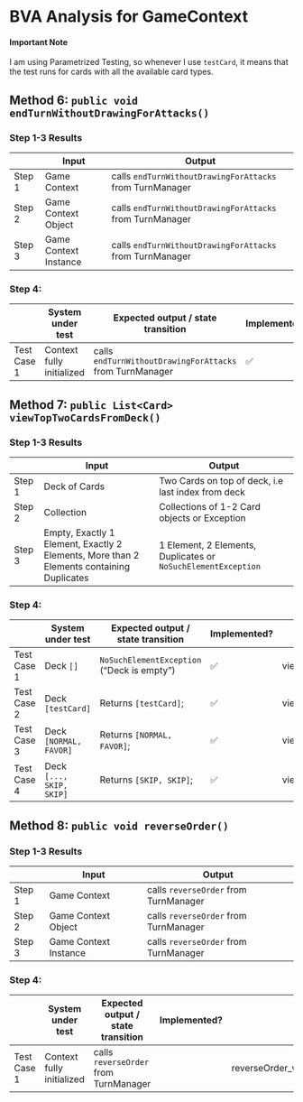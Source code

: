 # BVA Analysis for GameContext

#### Important Note

I am using Parametrized Testing, so whenever I use `testCard`, it means that the test runs for cards with all the
available card types.

## Method 6: `public void endTurnWithoutDrawingForAttacks()`

### Step 1-3 Results

|        | Input                 | Output                                                   |
|--------|-----------------------|----------------------------------------------------------|
| Step 1 | Game Context          | calls `endTurnWithoutDrawingForAttacks` from TurnManager |
| Step 2 | Game Context Object   | calls `endTurnWithoutDrawingForAttacks` from TurnManager |
| Step 3 | Game Context Instance | calls `endTurnWithoutDrawingForAttacks` from TurnManager |

### Step 4:

|             | System under test         | Expected output / state transition                       | Implemented?       | Test name                                                        |
|-------------|---------------------------|----------------------------------------------------------|--------------------|------------------------------------------------------------------|
| Test Case 1 | Context fully initialized | calls `endTurnWithoutDrawingForAttacks` from TurnManager | :white_check_mark: | endTurnWithoutDrawingForAttacks_withFullContext_callsTurnManager |

## Method 7: `public List<Card> viewTopTwoCardsFromDeck()`

### Step 1-3 Results

|        | Input                                                                                    | Output                                                        |
|--------|------------------------------------------------------------------------------------------|---------------------------------------------------------------|
| Step 1 | Deck of Cards                                                                            | Two Cards on top of deck, i.e last index from deck            |
| Step 2 | Collection                                                                               | Collections of 1-2 Card objects or Exception                  |
| Step 3 | Empty, Exactly 1 Element, Exactly 2 Elements, More than 2 Elements containing Duplicates | 1 Element, 2 Elements, Duplicates or `NoSuchElementException` |

### Step 4:

|             | System under test        | Expected output / state transition         | Implemented?       | Test name                                                                |
|-------------|--------------------------|--------------------------------------------|--------------------|--------------------------------------------------------------------------|
| Test Case 1 | Deck `[]`                | `NoSuchElementException` (“Deck is empty”) | :white_check_mark: | viewTopTwoCardsFromDeck_emptyDeck_throwsNoSuchElementException           |
| Test Case 2 | Deck `[testCard]`        | Returns `[testCard]`;                      | :white_check_mark: | viewTopTwoCardsFromDeck_deckWithOneCard_returnsTheOnlyCard               |
| Test Case 3 | Deck `[NORMAL, FAVOR]`   | Returns `[NORMAL, FAVOR]`;                 | :white_check_mark: | viewTopTwoCardsFromDeck_deckWithTwoCards_returnsTwoLastCards             |
| Test Case 4 | Deck `[..., SKIP, SKIP]` | Returns `[SKIP, SKIP]`;                    | :white_check_mark: | viewTopTwoCardsFromDeck_deckWithThreeCardsAndDuplicate_returnsDuplicates |

## Method 8: `public void reverseOrder()`

### Step 1-3 Results

|        | Input                 | Output                                |
|--------|-----------------------|---------------------------------------|
| Step 1 | Game Context          | calls `reverseOrder` from TurnManager |
| Step 2 | Game Context Object   | calls `reverseOrder` from TurnManager |
| Step 3 | Game Context Instance | calls `reverseOrder` from TurnManager |

### Step 4:

|             | System under test         | Expected output / state transition    | Implemented? | Test name                                     |
|-------------|---------------------------|---------------------------------------|--------------|-----------------------------------------------|
| Test Case 1 | Context fully initialized | calls `reverseOrder` from TurnManager |              | reverseOrder_withFullContext_callsTurnManager |
